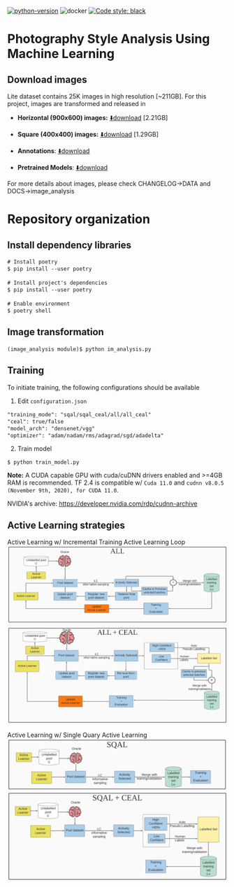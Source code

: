 [![python-version](https://img.shields.io/badge/python-v3.8-blue&?style=flat)](https://www.python.org/) 
![docker](https://shields.io/badge/tensorflow-2.4-simple?logo=tensorflow&style=flat)
[![Code style: black](https://img.shields.io/badge/code%20style-black-000000.svg)](https://github.com/psf/black)

# Photography Style Analysis Using Machine Learning

## Download images

Lite dataset contains 25K images in high resolution [~211GB].
For this project, images are transformed and released in

- **Horizontal (900x600) images:** [⬇️download](https://drive.google.com/file/d/1zgNqZMDsziN0M3gCeXSHOkmP6wW_owsG/view?usp=sharing) [2.21GB]

- **Square (400x400) images:** [⬇️download](https://drive.google.com/file/d/1E6TqDAy9BBc0rP2WN92F8pUmA5x3LfQt/view?usp=sharing) [1.29GB]

- **Annotations**: [⬇️download](https://drive.google.com/drive/folders/1_R5zhWI-ZMQ7al_Pb7m8GXGyjjBI92Yf?usp=sharing)

- **Pretrained Models**: [⬇️download](https://drive.google.com/drive/folders/1eEZiWqc_LJa12QMf9qKzKh8-vR0gAKM-?usp=sharing)

For more details about images, please check CHANGELOG->DATA and DOCS->image_analysis

# Repository organization

## Install dependency libraries

```
# Install poetry
$ pip install --user poetry

# Install project's dependencies
$ pip install --user poetry

# Enable environment
$ poetry shell
```

## Image transformation

```
(image_analysis module)$ python im_analysis.py
```

## Training

To initiate training, the following configurations should be available


1. Edit ``configuration.json``
```
"training_mode": "sqal/sqal_ceal/all/all_ceal"
"ceal": true/false
"model_arch": "densenet/vgg"
"optimizer": "adam/nadam/rms/adagrad/sgd/adadelta"
```
2. Train model
```
$ python train_model.py
```

**Note:** A CUDA capable GPU with cuda/cuDNN drivers enabled and >=4GB RAM is recommended. TF 2.4 is compatible w/  `Cuda 11.0` and `cudnn v8.0.5 (November 9th, 2020), for CUDA 11.0`.

NVIDIA's archive: <https://developer.nvidia.com/rdp/cudnn-archive>

## Active Learning strategies

Active Learning w/ Incremental Training Active Learning Loop
![Active Learning Loop](/docs/active_learning_strategies/al_all_ceal.png)

Active Learning w/ Single Quary Active Learning
![Active Learning Loop](/docs/active_learning_strategies/al_sqal_ceal.png)